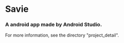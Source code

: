 # Savie
### A android app made by Android Studio.
For more information, see the directory "project_detail".

